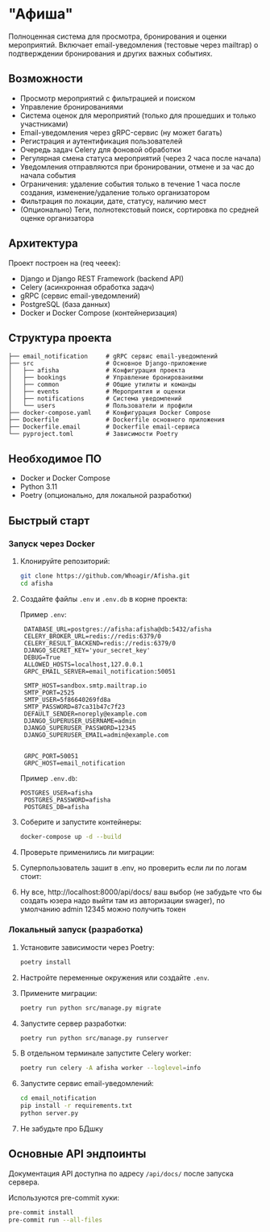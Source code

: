 
# "Афиша"

Полноценная система для просмотра, бронирования и оценки мероприятий. Включает email-уведомления (тестовые через mailtrap) о подтверждении бронирования и других важных событиях.

## Возможности

- Просмотр мероприятий с фильтрацией и поиском
- Управление бронированиями
- Система оценок для мероприятий (только для прошедших и только участниками)
- Email-уведомления через gRPC-сервис (ну может багать)
- Регистрация и аутентификация пользователей
- Очередь задач Celery для фоновой обработки
- Регулярная смена статуса мероприятий (через 2 часа после начала)
- Уведомления отправляются при бронировании, отмене и за час до начала события
- Ограничения: удаление события только в течение 1 часа после создания, изменение/удаление только организатором
- Фильтрация по локации, дате, статусу, наличию мест
- (Опционально) Теги, полнотекстовый поиск, сортировка по средней оценке организатора 

## Архитектура

Проект построен на (req чееек):
- Django и Django REST Framework (backend API)
- Celery (асинхронная обработка задач)
- gRPC (сервис email-уведомлений)
- PostgreSQL (база данных)
- Docker и Docker Compose (контейнеризация)

## Структура проекта

```
├── email_notification     # gRPC сервис email-уведомлений
├── src                    # Основное Django-приложение
│   ├── afisha             # Конфигурация проекта
│   ├── bookings           # Управление бронированиями
│   ├── common             # Общие утилиты и команды
│   ├── events             # Мероприятия и оценки
│   ├── notifications      # Система уведомлений
│   └── users              # Пользователи и профили
├── docker-compose.yaml    # Конфигурация Docker Compose
├── Dockerfile             # Dockerfile основного приложения
├── Dockerfile.email       # Dockerfile email-сервиса
└── pyproject.toml         # Зависимости Poetry
```

## Необходимое ПО

- Docker и Docker Compose
- Python 3.11
- Poetry (опционально, для локальной разработки)

## Быстрый старт

### Запуск через Docker

1. Клонируйте репозиторий:
   ```bash
   git clone https://github.com/Whoagir/Afisha.git
   cd afisha
   ```

2. Создайте файлы `.env` и `.env.db` в корне проекта:

   Пример `.env`:
   ```
    DATABASE_URL=postgres://afisha:afisha@db:5432/afisha
    CELERY_BROKER_URL=redis://redis:6379/0
    CELERY_RESULT_BACKEND=redis://redis:6379/0
    DJANGO_SECRET_KEY='your_secret_key'
    DEBUG=True
    ALLOWED_HOSTS=localhost,127.0.0.1
    GRPC_EMAIL_SERVER=email_notification:50051

    SMTP_HOST=sandbox.smtp.mailtrap.io
    SMTP_PORT=2525
    SMTP_USER=5f86640269fd8a
    SMTP_PASSWORD=87ca31b47c7f23
    DEFAULT_SENDER=noreply@example.com
    DJANGO_SUPERUSER_USERNAME=admin
    DJANGO_SUPERUSER_PASSWORD=12345
    DJANGO_SUPERUSER_EMAIL=admin@example.com


    GRPC_PORT=50051
    GRPC_HOST=email_notification

   ```

   Пример `.env.db`:
   ```
   POSTGRES_USER=afisha
    POSTGRES_PASSWORD=afisha
    POSTGRES_DB=afisha

   ```

3. Соберите и запустите контейнеры:
   ```bash
   docker-compose up -d --build
   ```

4. Проверьте применились ли миграции:

5. Суперпользователь зашит в .env, но проверить если ли по логам стоит:
   
6. Ну все, http://localhost:8000/api/docs/ ваш выбор (не забудьте что бы создать юзера надо выйти там из авторизации swager), по умолчанию admin 12345 можно получить токен



### Локальный запуск (разработка)

1. Установите зависимости через Poetry:
   ```bash
   poetry install
   ```

2. Настройте переменные окружения или создайте `.env`.

3. Примените миграции:
   ```bash
   poetry run python src/manage.py migrate
   ```

4. Запустите сервер разработки:
   ```bash
   poetry run python src/manage.py runserver
   ```

5. В отдельном терминале запустите Celery worker:
   ```bash
   poetry run celery -A afisha worker --loglevel=info
   ```

6. Запустите сервис email-уведомлений:
   ```bash
   cd email_notification
   pip install -r requirements.txt
   python server.py
   ```
7. Не забудьте про БДшку

## Основные API эндпоинты

Документация API доступна по адресу `/api/docs/` после запуска сервера.


Используются pre-commit хуки:

```bash
pre-commit install
pre-commit run --all-files
```


